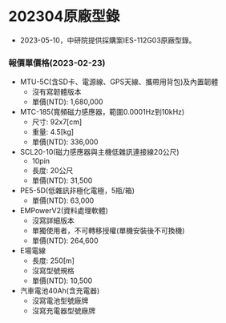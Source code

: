 # 202304原廠型錄
+ 2023-05-10，中研院提供採購案IES-112G03原廠型錄。

### 報價單價格(2023-02-23)
+ MTU-5C(含SD卡、電源線、GPS天線、攜帶用背包)及內置韌體
  + 沒有寫韌體版本
  + 單價(NTD): 1,680,000
+ MTC-185(寬頻磁力感應器，範圍0.0001Hz到10kHz)
  + 尺寸: 92x7[cm]
  + 重量: 4.5[kg]
  + 單價(NTD): 336,000
+ SCL20-10(磁力感應器與主機低雜訊連接線20公尺)
  + 10pin
  + 長度: 20公尺
  + 單價(NTD): 31,500 
+ PE5-5D(低雜訊非極化電極，5瓶/箱)
  + 單價(NTD): 63,000
+ EMPowerV2(資料處理軟體)
  + 沒寫詳細版本
  + 單獨使用者，不可轉移授權(單機安裝後不可換機)
  + 單價(NTD): 264,600
+ E場電線
  + 長度: 250[m]
  + 沒寫型號規格
  + 單價(NTD): 10,500
+ 汽車電池40Ah(含充電器) 
  + 沒寫電池型號廠牌
  + 沒寫充電器型號廠牌
